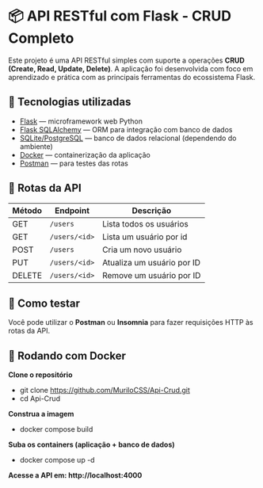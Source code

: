 # 📦 API RESTful com Flask - CRUD Completo

Este projeto é uma API RESTful simples com suporte a operações **CRUD (Create, Read, Update, Delete)**. A aplicação foi desenvolvida com foco em aprendizado e prática com as principais ferramentas do ecossistema Flask.

## 🚀 Tecnologias utilizadas

- [Flask](https://flask.palletsprojects.com/) — microframework web Python
- [Flask SQLAlchemy](https://flask-sqlalchemy.palletsprojects.com/) — ORM para integração com banco de dados
- [SQLite/PostgreSQL](https://www.sqlite.org/index.html) — banco de dados relacional (dependendo do ambiente)
- [Docker](https://www.docker.com/) — containerização da aplicação
- [Postman](https://www.postman.com/) — para testes das rotas

## 📡 Rotas da API

| Método | Endpoint        | Descrição                  |
|--------|------------------|-----------------------------|
| GET    | `/users`         | Lista todos os usuários     |
| GET    | `/users/<id>`    | Lista um usuário por id     |
| POST   | `/users`         | Cria um novo usuário        |
| PUT    | `/users/<id>`    | Atualiza um usuário por ID  |
| DELETE | `/users/<id>`    | Remove um usuário por ID    |

## 🧪 Como testar

Você pode utilizar o **Postman** ou **Insomnia** para fazer requisições HTTP às rotas da API.

## 🐳 Rodando com Docker

**Clone o repositório**

+ git clone https://github.com/MuriloCSS/Api-Crud.git
+ cd Api-Crud

**Construa a imagem**

+ docker compose build

**Suba os containers (aplicação + banco de dados)**

+ docker compose up -d

**Acesse a API em: http://localhost:4000**


